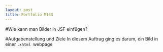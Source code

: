 ```yaml
---
layout: post
title: Portfolio M133
---
```


#Wie kann man Bilder in JSF einfügen?

#Aufgabenstellung und Ziele
In diesem Auftrag ging es darum, ein Bild in einer ```.xhtml ```webpage



